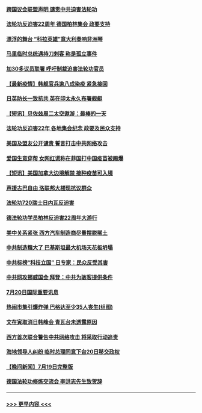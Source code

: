 #### [跨国议会联盟声明 谴责中共迫害法轮功](../pages/prog202/a103170199.md?t=07210801) 
#### [法轮功反迫害22周年  德国柏林集会  政要支持](../pages/prog202/a103170171.md?t=07210801) 
#### [漂浮的舞台 “科拉英雄”意大利奏响非洲琴](../pages/prog202/a103170173.md?t=07210801) 
#### [马里临时总统遇持刀刺客 称是孤立事件](../pages/prog202/a103170160.md?t=07210801) 
#### [加30多议员联署 呼吁制裁迫害法轮功官员](../pages/prog202/a103170145.md?t=07210801) 
#### [【最新疫情】韩舰官兵逾八成染疫 紧急接回](../pages/prog202/a103169963.md?t=07210801) 
#### [日英防长一致抗共 英在印太永久布署舰艇](../pages/prog202/a103169976.md?t=07210801) 
#### [【短讯】贝佐兹周二太空遨游：最棒的一天](../pages/prog202/a103169961.md?t=07210801) 
#### [法轮功反迫害22年 各地集会纪念 政要及民众支持](../pages/prog202/a103169974.md?t=07210801) 
#### [美国及盟友公开谴责 誓言打击中共网络攻击](../pages/prog202/a103169980.md?t=07210801) 
#### [爱国生意穿帮 女网红谎称在菲国打中国疫苗被踢爆](../pages/prog202/a103169927.md?t=07210801) 
#### [【短讯】美国加拿大边境解禁 接种疫苗可入境](../pages/prog202/a103169922.md?t=07210801) 
#### [声援古巴自由 洛联邦大楼现抗议群众](../pages/prog202/a103169901.md?t=07210801) 
#### [法轮功720瑞士日内瓦反迫害](../pages/prog202/a103169888.md?t=07210801) 
#### [德法轮功学员柏林反迫害22周年大游行](../pages/prog202/a103169882.md?t=07210801) 
#### [美中关系紧张 西方汽车制造商尽量摆脱稀土](../pages/prog202/a103169739.md?t=07210801) 
#### [中共制造糗大了 巴基斯坦最大机场天花板坍塌](../pages/prog202/a103169719.md?t=07210801) 
#### [中共标榜“科技立国” 日专家：民众反受其害](../pages/prog202/a103169674.md?t=07210801) 
#### [中共网攻挪威国会 拜登：中共为骇客提供条件](../pages/prog202/a103169670.md?t=07210801) 
#### [7月20日国际重要讯息](../pages/prog202/a103169666.md?t=07210801) 
#### [热闹市集引爆炸弹 巴格达至少35人丧生(组图)](../pages/prog202/a103169665.md?t=07210801) 
#### [文在寅取消日韩峰会 青瓦台未透露原因](../pages/prog202/a103169682.md?t=07210801) 
#### [西方首次联合警告中共网络攻击 将采取行动追责](../pages/prog202/a103169652.md?t=07210801) 
#### [海地领导人纠纷 临时总理同意下台20日移交政权](../pages/prog202/a103169538.md?t=07210801) 
#### [【晚间新闻】7月19日完整版](../pages/prog202/a103169519.md?t=07210801) 
#### [德国法轮功修炼交流会 李洪志先生致贺辞](../pages/prog202/a103169462.md?t=07210801) 

----
#### [ >>> 更早内容 <<< ](../indexes/prog202-earlier.md)

